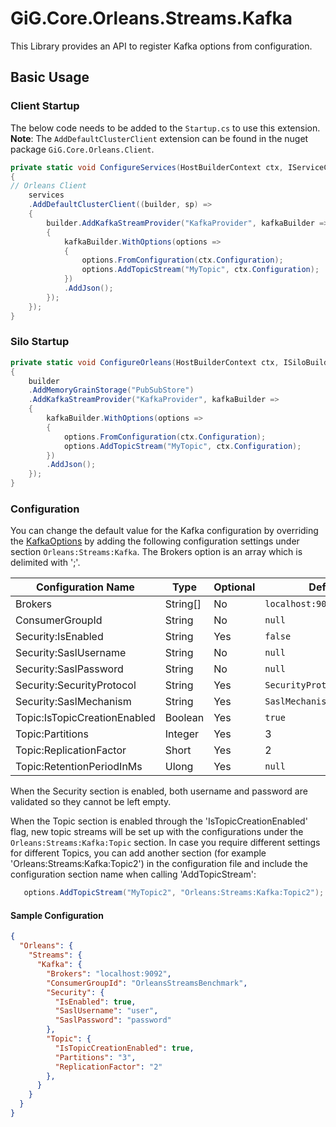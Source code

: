 # GiG.Core.Orleans.Streams.Kafka

This Library provides an API to register Kafka options from configuration.

## Basic Usage

### Client Startup

The below code needs to be added to the `Startup.cs` to use this extension.
**Note**: The `AddDefaultClusterClient` extension can be found in the nuget package ```GiG.Core.Orleans.Client```.

```csharp
private static void ConfigureServices(HostBuilderContext ctx, IServiceCollection services)
{
// Orleans Client
    services
    .AddDefaultClusterClient((builder, sp) =>
    {
        builder.AddKafkaStreamProvider("KafkaProvider", kafkaBuilder =>
        {
            kafkaBuilder.WithOptions(options =>
            {
                options.FromConfiguration(ctx.Configuration);
                options.AddTopicStream("MyTopic", ctx.Configuration);                                
            })
            .AddJson();
        });
    });
}  

```
### Silo Startup

```csharp
private static void ConfigureOrleans(HostBuilderContext ctx, ISiloBuilder builder)
{
    builder
    .AddMemoryGrainStorage("PubSubStore")    
    .AddKafkaStreamProvider("KafkaProvider", kafkaBuilder =>
    {
        kafkaBuilder.WithOptions(options =>
        {
            options.FromConfiguration(ctx.Configuration);
            options.AddTopicStream("MyTopic", ctx.Configuration);
        })
        .AddJson();
    });
}      
```

### Configuration

You can change the default value for the Kafka configuration by overriding the [KafkaOptions](../src/GiG.Core.Orleans.Streams.Kafka/Configurations/KafkaOptions.cs) by adding the following configuration settings under section `Orleans:Streams:Kafka`. The Brokers option is an array which is delimited with ';'.

| Configuration Name           | Type     | Optional | Default Value                    |
|------------------------------|----------|----------|----------------------------------|
| Brokers                      | String[] | No       | `localhost:9092`                 |
| ConsumerGroupId              | String   | No       | `null`                           |
| Security:IsEnabled           | String   | Yes      | `false`                          |
| Security:SaslUsername        | String   | No       | `null`                           |
| Security:SaslPassword        | String   | No       | `null`                           |
| Security:SecurityProtocol    | String   | Yes      | `SecurityProtocol.SaslPlaintext` |
| Security:SaslMechanism       | String   | Yes      | `SaslMechanism.Plain`            |
| Topic:IsTopicCreationEnabled | Boolean  | Yes      | `true`          			|
| Topic:Partitions             | Integer  | Yes      | 3                                |
| Topic:ReplicationFactor      | Short    | Yes      | 2                                |
| Topic:RetentionPeriodInMs    | Ulong    | Yes      | `null`                           |

When the Security section is enabled, both username and password are validated so they cannot be left empty.

When the Topic section is enabled through the 'IsTopicCreationEnabled' flag,  new topic streams will be set up with the configurations under the `Orleans:Streams:Kafka:Topic` section.
In case you require different settings for different Topics, you can add another section (for example 'Orleans:Streams:Kafka:Topic2') in the configuration file and include the configuration section name when calling 'AddTopicStream':

```csharp
   options.AddTopicStream("MyTopic2", "Orleans:Streams:Kafka:Topic2");             
```
#### Sample Configuration

```json
{
  "Orleans": {    
    "Streams": {
      "Kafka": {
        "Brokers": "localhost:9092",
        "ConsumerGroupId": "OrleansStreamsBenchmark",
        "Security": {
          "IsEnabled": true,
          "SaslUsername": "user",
          "SaslPassword": "password"
        }, 
        "Topic": {
          "IsTopicCreationEnabled": true,
          "Partitions": "3",
          "ReplicationFactor": "2"
        },
      }
    }
  }
}
```
